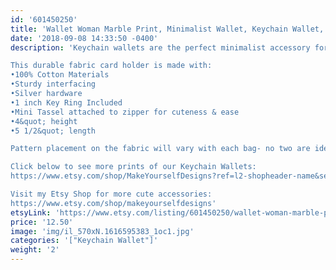 ```yaml
---
id: '601450250'
title: 'Wallet Woman Marble Print, Minimalist Wallet, Keychain Wallet, Vegan Wallet, Keychain Card Holder, Business Card Holder, Coin Purse'
date: '2018-09-08 14:33:50 -0400'
description: 'Keychain wallets are the perfect minimalist accessory for keeping track of your keys, money and valueables while grocery shopping, going to the gym, or running errands. Available in super fun and cute fabrics- they also make an awesome gift for coworkers, neighbors and friends!!

This durable fabric card holder is made with:
•100% Cotton Materials
•Sturdy interfacing
•Silver hardware
•1 inch Key Ring Included
•Mini Tassel attached to zipper for cuteness & ease
•4&quot; height
•5 1/2&quot; length

Pattern placement on the fabric will vary with each bag- no two are identical.

Click below to see more prints of our Keychain Wallets:
https://www.etsy.com/shop/MakeYourselfDesigns?ref=l2-shopheader-name&section_id=22839079

Visit my Etsy Shop for more cute accessories:
https://www.etsy.com/shop/makeyourselfdesigns'
etsyLink: 'https://www.etsy.com/listing/601450250/wallet-woman-marble-print-minimalist?utm_source=synctostaticsite&utm_medium=api&utm_campaign=api'
price: '12.50'
image: 'img/il_570xN.1616595383_1oc1.jpg'
categories: '["Keychain Wallet"]'
weight: '2'
---
```

